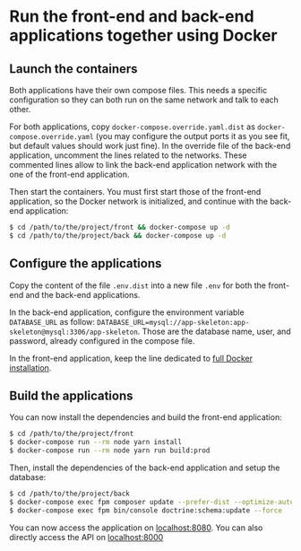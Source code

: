 # Run the front-end and back-end applications together using Docker

## Launch the containers

Both applications have their own compose files. This needs a specific configuration so they can both run on the same network and talk to each other.

For both applications, copy `docker-compose.override.yaml.dist` as `docker-compose.override.yaml` (you may configure the output ports it as you see fit, but default values should work just fine).
In the override file of the back-end application, uncomment the lines related to the networks. These commented lines allow to link the back-end application network with the one of the front-end application.

Then start the containers. You must first start those of the front-end application, so the Docker network is initialized, and continue with the back-end application:
```bash
$ cd /path/to/the/project/front && docker-compose up -d
$ cd /path/to/the/project/back && docker-compose up -d
```

## Configure the applications

Copy the content of the file `.env.dist` into a new file `.env` for both the front-end and the back-end applications.

In the back-end application, configure the environment variable `DATABASE_URL` as follow: `DATABASE_URL=mysql://app-skeleton:app-skeleton@mysql:3306/app-skeleton`.
Those are the database name, user, and password, already configured in the compose file.

In the front-end application, keep the line dedicated to [full Docker installation](https://github.com/damien-carcel/app-skeleton/blob/master/front/.env.dist#L10).

## Build the applications

You can now install the dependencies and build the front-end application:
```bash
$ cd /path/to/the/project/front
$ docker-compose run --rm node yarn install
$ docker-compose run --rm node yarn run build:prod
```

Then, install the dependencies of the back-end application and setup the database:
```bash
$ cd /path/to/the/project/back
$ docker-compose exec fpm composer update --prefer-dist --optimize-autoloader
$ docker-compose exec fpm bin/console doctrine:schema:update --force
```

You can now access the application on [localhost:8080](http://localhost:8080). You can also directly access the API on [localhost:8000](http://localhost:8000)
